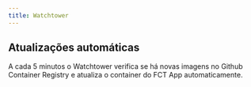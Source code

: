 ```yaml
---
title: Watchtower
---
```


## Atualizações automáticas

A cada 5 minutos o Watchtower verifica se há novas imagens no Github Container Registry e atualiza o container do FCT App automaticamente.
